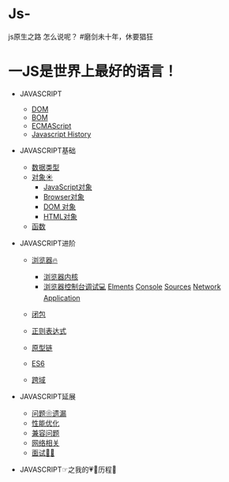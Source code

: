 # Js-
js原生之路
怎么说呢？
#磨剑未十年，休要猖狂

一JS是世界上最好的语言！
===
* JAVASCRIPT
   * [DOM](https://github.com/TUARAN/tarsJs/blob/master/DOM.md)
   * [BOM](https://github.com/TUARAN/tarsJs/blob/master/BOM.md)
   * [ECMAScript](https://github.com/TUARAN/tarsJs/blob/master/ECMAScript.md)
   * [Javascript History]()


* JAVASCRIPT基础
   * [数据类型](https://github.com/TUARAN/tarsJs/blob/master/基本类型引用类型.md)
   * [对象☀]()
      * [JavaScript对象]()
      * [Browser对象]()
      * [DOM 对象]()
      * [HTML对象]()
   * [函数]()

* JAVASCRIPT进阶
   * [浏览器🔥]()
      * [浏览器内核]()
      * [浏览器控制台调试💻]()
            [Elments]()
            [Console]()
            [Sources]()
            [Network]()
            [Application]()
    
   * [闭包]()
   * [正则表达式]()
   * [原型链]()
   * [ES6]()
   * [跨域]()

* JAVASCRIPT延展
   * [问题❀遗漏]()
   * [性能优化]()
   * [兼容问题]()
   * [网络相关]()
   * [面试🍜🤓]()

* JAVASCRIPT☞之我的💗🦌历程🚌

